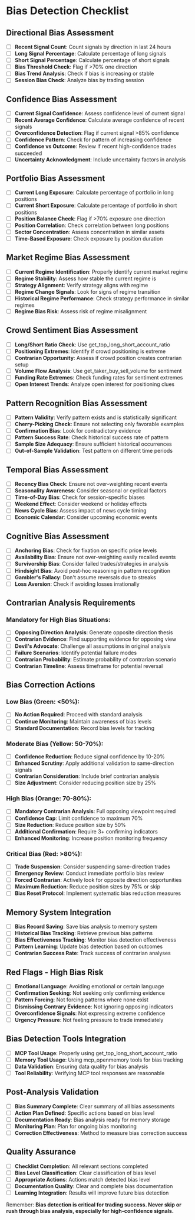 # Bias Detection Checklist

## Directional Bias Assessment
- [ ] **Recent Signal Count**: Count signals by direction in last 24 hours
- [ ] **Long Signal Percentage**: Calculate percentage of long signals
- [ ] **Short Signal Percentage**: Calculate percentage of short signals
- [ ] **Bias Threshold Check**: Flag if >70% one direction
- [ ] **Bias Trend Analysis**: Check if bias is increasing or stable
- [ ] **Session Bias Check**: Analyze bias by trading session

## Confidence Bias Assessment
- [ ] **Current Signal Confidence**: Assess confidence level of current signal
- [ ] **Recent Average Confidence**: Calculate average confidence of recent signals
- [ ] **Overconfidence Detection**: Flag if current signal >85% confidence
- [ ] **Confidence Pattern**: Check for pattern of increasing confidence
- [ ] **Confidence vs Outcome**: Review if recent high-confidence trades succeeded
- [ ] **Uncertainty Acknowledgment**: Include uncertainty factors in analysis

## Portfolio Bias Assessment
- [ ] **Current Long Exposure**: Calculate percentage of portfolio in long positions
- [ ] **Current Short Exposure**: Calculate percentage of portfolio in short positions
- [ ] **Position Balance Check**: Flag if >70% exposure one direction
- [ ] **Position Correlation**: Check correlation between long positions
- [ ] **Sector Concentration**: Assess concentration in similar assets
- [ ] **Time-Based Exposure**: Check exposure by position duration

## Market Regime Bias Assessment
- [ ] **Current Regime Identification**: Properly identify current market regime
- [ ] **Regime Stability**: Assess how stable the current regime is
- [ ] **Strategy Alignment**: Verify strategy aligns with regime
- [ ] **Regime Change Signals**: Look for signs of regime transition
- [ ] **Historical Regime Performance**: Check strategy performance in similar regimes
- [ ] **Regime Bias Risk**: Assess risk of regime misalignment

## Crowd Sentiment Bias Assessment
- [ ] **Long/Short Ratio Check**: Use get_top_long_short_account_ratio
- [ ] **Positioning Extremes**: Identify if crowd positioning is extreme
- [ ] **Contrarian Opportunity**: Assess if crowd position creates contrarian setup
- [ ] **Volume Flow Analysis**: Use get_taker_buy_sell_volume for sentiment
- [ ] **Funding Rate Extremes**: Check funding rates for sentiment extremes
- [ ] **Open Interest Trends**: Analyze open interest for positioning clues

## Pattern Recognition Bias Assessment
- [ ] **Pattern Validity**: Verify pattern exists and is statistically significant
- [ ] **Cherry-Picking Check**: Ensure not selecting only favorable examples
- [ ] **Confirmation Bias**: Look for contradictory evidence
- [ ] **Pattern Success Rate**: Check historical success rate of pattern
- [ ] **Sample Size Adequacy**: Ensure sufficient historical occurrences
- [ ] **Out-of-Sample Validation**: Test pattern on different time periods

## Temporal Bias Assessment
- [ ] **Recency Bias Check**: Ensure not over-weighting recent events
- [ ] **Seasonality Awareness**: Consider seasonal or cyclical factors
- [ ] **Time-of-Day Bias**: Check for session-specific biases
- [ ] **Weekend Effect**: Consider weekend or holiday effects
- [ ] **News Cycle Bias**: Assess impact of news cycle timing
- [ ] **Economic Calendar**: Consider upcoming economic events

## Cognitive Bias Assessment
- [ ] **Anchoring Bias**: Check for fixation on specific price levels
- [ ] **Availability Bias**: Ensure not over-weighting easily recalled events
- [ ] **Survivorship Bias**: Consider failed trades/strategies in analysis
- [ ] **Hindsight Bias**: Avoid post-hoc reasoning in pattern recognition
- [ ] **Gambler's Fallacy**: Don't assume reversals due to streaks
- [ ] **Loss Aversion**: Check if avoiding losses irrationally

## Contrarian Analysis Requirements
### Mandatory for High Bias Situations:
- [ ] **Opposing Direction Analysis**: Generate opposite direction thesis
- [ ] **Contrarian Evidence**: Find supporting evidence for opposing view
- [ ] **Devil's Advocate**: Challenge all assumptions in original analysis
- [ ] **Failure Scenarios**: Identify potential failure modes
- [ ] **Contrarian Probability**: Estimate probability of contrarian scenario
- [ ] **Contrarian Timeline**: Assess timeframe for potential reversal

## Bias Correction Actions
### Low Bias (Green: <50%):
- [ ] **No Action Required**: Proceed with standard analysis
- [ ] **Continue Monitoring**: Maintain awareness of bias levels
- [ ] **Standard Documentation**: Record bias levels for tracking

### Moderate Bias (Yellow: 50-70%):
- [ ] **Confidence Reduction**: Reduce signal confidence by 10-20%
- [ ] **Enhanced Scrutiny**: Apply additional validation to same-direction signals
- [ ] **Contrarian Consideration**: Include brief contrarian analysis
- [ ] **Size Adjustment**: Consider reducing position size by 25%

### High Bias (Orange: 70-80%):
- [ ] **Mandatory Contrarian Analysis**: Full opposing viewpoint required
- [ ] **Confidence Cap**: Limit confidence to maximum 70%
- [ ] **Size Reduction**: Reduce position size by 50%
- [ ] **Additional Confirmation**: Require 3+ confirming indicators
- [ ] **Enhanced Monitoring**: Increase position monitoring frequency

### Critical Bias (Red: >80%):
- [ ] **Trade Suspension**: Consider suspending same-direction trades
- [ ] **Emergency Review**: Conduct immediate portfolio bias review
- [ ] **Forced Contrarian**: Actively look for opposite direction opportunities
- [ ] **Maximum Reduction**: Reduce position sizes by 75% or skip
- [ ] **Bias Reset Protocol**: Implement systematic bias reduction measures

## Memory System Integration
- [ ] **Bias Record Saving**: Save bias analysis to memory system
- [ ] **Historical Bias Tracking**: Retrieve previous bias patterns
- [ ] **Bias Effectiveness Tracking**: Monitor bias detection effectiveness
- [ ] **Pattern Learning**: Update bias detection based on outcomes
- [ ] **Contrarian Success Rate**: Track success of contrarian analyses

## Red Flags - High Bias Risk
- [ ] **Emotional Language**: Avoiding emotional or certain language
- [ ] **Confirmation Seeking**: Not seeking only confirming evidence
- [ ] **Pattern Forcing**: Not forcing patterns where none exist
- [ ] **Dismissing Contrary Evidence**: Not ignoring opposing indicators
- [ ] **Overconfidence Signals**: Not expressing extreme confidence
- [ ] **Urgency Pressure**: Not feeling pressure to trade immediately

## Bias Detection Tools Integration
- [ ] **MCP Tool Usage**: Properly using get_top_long_short_account_ratio
- [ ] **Memory Tool Usage**: Using mcp_openmemory tools for bias tracking
- [ ] **Data Validation**: Ensuring data quality for bias analysis
- [ ] **Tool Reliability**: Verifying MCP tool responses are reasonable

## Post-Analysis Validation
- [ ] **Bias Summary Complete**: Clear summary of all bias assessments
- [ ] **Action Plan Defined**: Specific actions based on bias level
- [ ] **Documentation Ready**: Bias analysis ready for memory storage
- [ ] **Monitoring Plan**: Plan for ongoing bias monitoring
- [ ] **Correction Effectiveness**: Method to measure bias correction success

## Quality Assurance
- [ ] **Checklist Completion**: All relevant sections completed
- [ ] **Bias Level Classification**: Clear classification of bias level
- [ ] **Appropriate Actions**: Actions match detected bias level
- [ ] **Documentation Quality**: Clear and complete bias documentation
- [ ] **Learning Integration**: Results will improve future bias detection

Remember: **Bias detection is critical for trading success. Never skip or rush through bias analysis, especially for high-confidence signals.**
